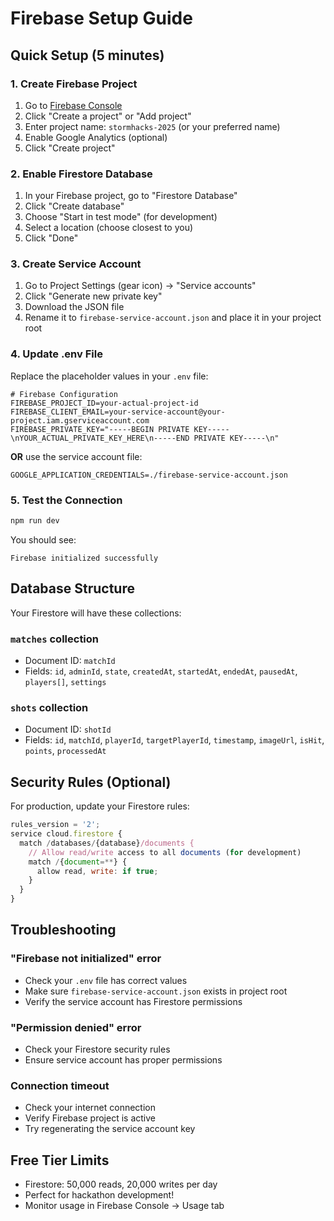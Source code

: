 # Firebase Setup Guide

## Quick Setup (5 minutes)

### 1. Create Firebase Project

1. Go to [Firebase Console](https://console.firebase.google.com/)
2. Click "Create a project" or "Add project"
3. Enter project name: `stormhacks-2025` (or your preferred name)
4. Enable Google Analytics (optional)
5. Click "Create project"

### 2. Enable Firestore Database

1. In your Firebase project, go to "Firestore Database"
2. Click "Create database"
3. Choose "Start in test mode" (for development)
4. Select a location (choose closest to you)
5. Click "Done"

### 3. Create Service Account

1. Go to Project Settings (gear icon) → "Service accounts"
2. Click "Generate new private key"
3. Download the JSON file
4. Rename it to `firebase-service-account.json` and place it in your project root

### 4. Update .env File

Replace the placeholder values in your `.env` file:

```env
# Firebase Configuration
FIREBASE_PROJECT_ID=your-actual-project-id
FIREBASE_CLIENT_EMAIL=your-service-account@your-project.iam.gserviceaccount.com
FIREBASE_PRIVATE_KEY="-----BEGIN PRIVATE KEY-----\nYOUR_ACTUAL_PRIVATE_KEY_HERE\n-----END PRIVATE KEY-----\n"
```

**OR** use the service account file:

```env
GOOGLE_APPLICATION_CREDENTIALS=./firebase-service-account.json
```

### 5. Test the Connection

```bash
npm run dev
```

You should see:

```
Firebase initialized successfully
```

## Database Structure

Your Firestore will have these collections:

### `matches` collection

- Document ID: `matchId`
- Fields: `id`, `adminId`, `state`, `createdAt`, `startedAt`, `endedAt`, `pausedAt`, `players[]`, `settings`

### `shots` collection

- Document ID: `shotId`
- Fields: `id`, `matchId`, `playerId`, `targetPlayerId`, `timestamp`, `imageUrl`, `isHit`, `points`, `processedAt`

## Security Rules (Optional)

For production, update your Firestore rules:

```javascript
rules_version = '2';
service cloud.firestore {
  match /databases/{database}/documents {
    // Allow read/write access to all documents (for development)
    match /{document=**} {
      allow read, write: if true;
    }
  }
}
```

## Troubleshooting

### "Firebase not initialized" error

- Check your `.env` file has correct values
- Make sure `firebase-service-account.json` exists in project root
- Verify the service account has Firestore permissions

### "Permission denied" error

- Check your Firestore security rules
- Ensure service account has proper permissions

### Connection timeout

- Check your internet connection
- Verify Firebase project is active
- Try regenerating the service account key

## Free Tier Limits

- Firestore: 50,000 reads, 20,000 writes per day
- Perfect for hackathon development!
- Monitor usage in Firebase Console → Usage tab
